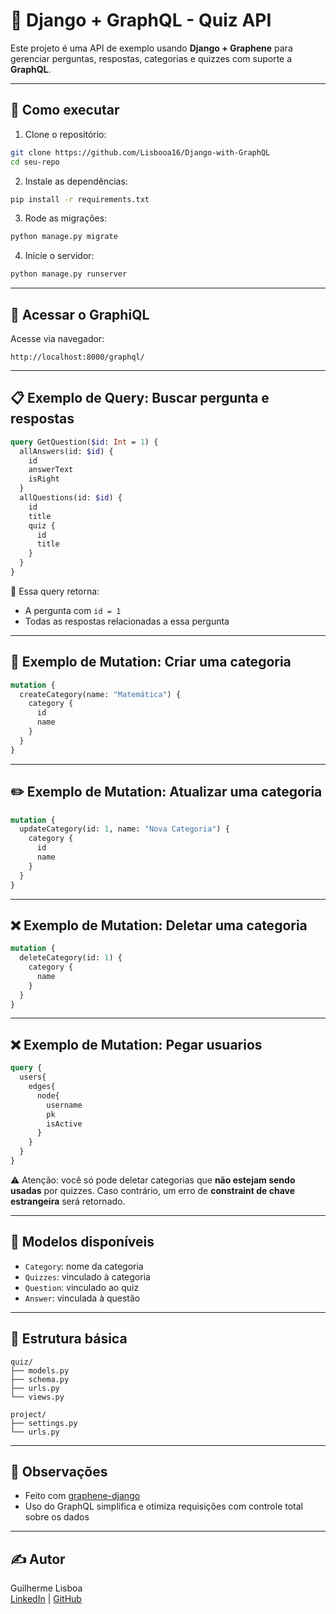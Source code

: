 # 👀 Django + GraphQL - Quiz API

Este projeto é uma API de exemplo usando **Django + Graphene** para gerenciar perguntas, respostas, categorias e quizzes com suporte a **GraphQL**.

---

## 🚀 Como executar

1. Clone o repositório:
```bash
git clone https://github.com/Lisbooa16/Django-with-GraphQL
cd seu-repo
```

2. Instale as dependências:
```bash
pip install -r requirements.txt
```

3. Rode as migrações:
```bash
python manage.py migrate
```

4. Inicie o servidor:
```bash
python manage.py runserver
```

---

## 🔪 Acessar o GraphiQL
Acesse via navegador:
```
http://localhost:8000/graphql/
```

---

## 📋 Exemplo de Query: Buscar pergunta e respostas
```graphql
query GetQuestion($id: Int = 1) {
  allAnswers(id: $id) {
    id
    answerText
    isRight
  }
  allQuestions(id: $id) {
    id
    title
    quiz {
      id
      title
    }
  }
}
```

📌 Essa query retorna:
- A pergunta com `id = 1`
- Todas as respostas relacionadas a essa pergunta

---

## 🦩 Exemplo de Mutation: Criar uma categoria
```graphql
mutation {
  createCategory(name: "Matemática") {
    category {
      id
      name
    }
  }
}
```

---

## ✏️ Exemplo de Mutation: Atualizar uma categoria
```graphql
mutation {
  updateCategory(id: 1, name: "Nova Categoria") {
    category {
      id
      name
    }
  }
}
```

---

## ❌ Exemplo de Mutation: Deletar uma categoria
```graphql
mutation {
  deleteCategory(id: 1) {
    category {
      name
    }
  }
}
```

---

## ❌ Exemplo de Mutation: Pegar usuarios
```graphql
query {
  users{
    edges{
      node{
        username
        pk
        isActive
      }
    }
  }
}
```

⚠️ Atenção: você só pode deletar categorias que **não estejam sendo usadas** por quizzes. Caso contrário, um erro de **constraint de chave estrangeira** será retornado.

---

## 🧱 Modelos disponíveis

- `Category`: nome da categoria
- `Quizzes`: vinculado à categoria
- `Question`: vinculado ao quiz
- `Answer`: vinculada à questão

---

## 📂 Estrutura básica
```
quiz/
├── models.py
├── schema.py
├── urls.py
└── views.py

project/
├── settings.py
└── urls.py
```

---

## 📌 Observações

- Feito com [graphene-django](https://docs.graphene-python.org/projects/django/en/latest/)
- Uso do GraphQL simplifica e otimiza requisições com controle total sobre os dados

---

## ✍️ Autor

Guilherme Lisboa  
[LinkedIn](https://www.linkedin.com/in/guilherme-lisboa-5b6a52190/) | [GitHub](https://github.com/Lisbooa16)